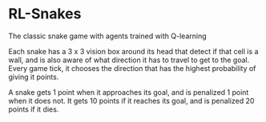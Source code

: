 # RL-Snakes
The classic snake game with agents trained with Q-learning

Each snake has a 3 x 3 vision box around its head that detect if that cell is a wall, and is also aware of what direction it has to travel to get to the goal. Every game tick, it chooses the direction that has the highest probability of giving it points.

A snake gets 1 point when it approaches its goal, and is penalized 1 point when it does not. It gets 10 points if it reaches its goal, and is penalized 20 points if it dies.
